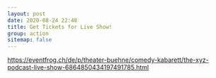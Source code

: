 ```yaml
---
layout: post
date: 2020-08-24 22:48
title: Get Tickets for Live Show!
group: action
sitemap: false
---
```


https://eventfrog.ch/de/p/theater-buehne/comedy-kabarett/the-xyz-podcast-live-show-6864850434197491785.html
